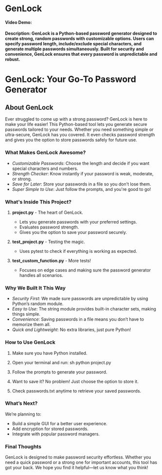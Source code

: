 # GenLock
#### Video Demo:  <URL HERE>
#### Description: GenLock is a Python-based password generator designed to create strong, random passwords with customizable options. Users can specify password length, include/exclude special characters, and generate multiple passwords simultaneously. Built for security and convenience, GenLock ensures that every password is unpredictable and robust.
# GenLock: Your Go-To Password Generator


## About GenLock
Ever struggled to come up with a strong password? GenLock is here to make your life easier! This Python-based tool lets you generate secure passwords tailored to your needs. Whether you need something simple or ultra-secure, GenLock has you covered. It even checks password strength and gives you the option to store passwords safely for future use.

### What Makes GenLock Awesome?
- *Customizable Passwords*: Choose the length and decide if you want special characters and numbers.
- *Strength Checker*: Know instantly if your password is weak, moderate, or strong.
- *Save for Later*: Store your passwords in a file so you don't lose them.
- *Super Simple to Use*: Just follow the prompts, and you're good to go!

### What's Inside This Project?
1. **project.py** - The heart of GenLock.
   - Lets you generate passwords with your preferred settings.
   - Evaluates password strength.
   - Gives you the option to save your password securely.

2. **test_project.py** - Testing the magic.
   - Uses pytest to check if everything is working as expected.

3. **test_custom_function.py** - More tests!
   - Focuses on edge cases and making sure the password generator handles all scenarios.

### Why We Built It This Way
- *Security First*: We made sure passwords are unpredictable by using Python’s random module.
- *Easy to Use*: The string module provides built-in character sets, making things simple.
- *Convenience*: Saving passwords in a file means you don’t have to memorize them all.
- *Quick and Lightweight*: No extra libraries, just pure Python!

### How to Use GenLock
1. Make sure you have Python installed.
2. Open your terminal and run:
   sh
   python project.py
   
3. Follow the prompts to generate your password.
4. Want to save it? No problem! Just choose the option to store it.
5. Check passwords.txt anytime to retrieve your saved passwords.

### What’s Next?
We’re planning to:
- Build a simple GUI for a better user experience.
- Add encryption for stored passwords.
- Integrate with popular password managers.

### Final Thoughts
GenLock is designed to make password security effortless. Whether you need a quick password or a strong one for important accounts, this tool has got your back. We hope you find it helpful—let us know what you think!
